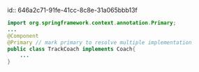 id:: 646a2c71-91fe-41cc-8c8e-31a065bbb13f
```java
import org.springframework.context.annotation.Primary;
...
@Component
@Primary // mark primary to resolve multiple implementation
public class TrackCoach implements Coach{
	...
}
```
